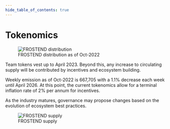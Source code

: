 ```yaml
---
hide_table_of_contents: true
---
```


# Tokenomics

<figure>
  <img src="/img/ProtocolMechanics/frostend_distribution.png" alt="FROSTEND distribution" />
  <figcaption>FROSTEND distribution as of Oct-2022</figcaption>
</figure>

Team tokens vest up to April 2023. Beyond this, any increase to circulating supply will be contributed by incentives and ecosystem building. 

Weekly emission as of Oct-2022 is 667,705 with a 1.1% decrease each week until April 2026. At this point, the current tokenomics allow for a terminal inflation rate of 2% per annum for incentives. 

As the industry matures, governance may propose changes based on the evolution of ecosystem best practices.

<figure>
  <img src="/img/ProtocolMechanics/frostend_supply.png" alt="FROSTEND supply" />
  <figcaption>FROSTEND supply</figcaption>
</figure>
